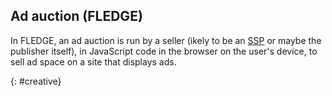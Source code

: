 ## Ad auction (FLEDGE)

In FLEDGE, an ad auction is run by a seller (ikely to be an [SSP](#ssp) or maybe the publisher itself), in JavaScript code in the browser on the
user's device, to sell ad space on a site that displays ads.

{: #creative}
